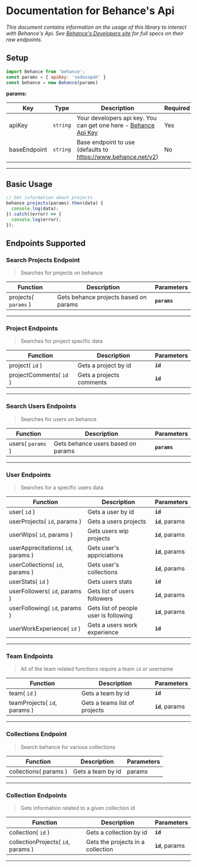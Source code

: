 # Documentation for Behance's Api
 *This document contains information on the usage of this library to interact with Behance's Api. See [Behance's Developers site](https://www.behance.net/dev/api/endpoints/) for full specs on their raw endpoints.*

## Setup

```javascript
import Behance from 'behance';
const params = { apiKey: 'sodosopah' }
const behance = new Behance(params)
```

**params:**

| Key | Type | Description | Required |
| --- | --- | --- | --- |
| apiKey | `string` | Your developers api key. You can get one here - [Behance Api Key](https://www.behance.net/dev/api) | Yes
| baseEndpoint | `string` | Base endpoint to use (defaults to  https://www.behance.net/v2) | No

---


## Basic Usage

```javascript
// Get information about projects
behance.projects(params).then(data) {
  console.log(data);
}).catch((error) => {
  console.log(error);
});
```

## Endpoints Supported

### Search Projects Endpoint
> Searches for projects on behance

| Function | Description | Parameters |
| --- | --- | --- |
| projects( `params` ) | Gets behance projects based on params | **`params`**
---

### Project Endpoints
> Searches for project specific data

| Function | Description | Parameters |
| --- | --- | --- |
| project( `id` ) | Gets a project by id | **`id`**
| projectComments( `id` ) | Gets a projects comments | **`id`**

---

### Search Users Endpoints
> Searches for users on behance

| Function | Description | Parameters |
| --- | --- | --- |
| users( `params` ) | Gets behance users based on params | **`params`**
---


### User Endpoints
> Searches for a specific users data

| Function | Description | Parameters |
| --- | --- | --- |
| user( `id` ) | Gets a user by id | **`id`**
| userProjects( `id`, params ) | Gets a users projects | **`id`**, params
| userWips( `id`, params ) | Gets users wip projects | **`id`**, params
| userApprecitations( `id`, params ) | Gets user's appriciations | **`id`**, params
| userCollections( `id`, params ) | Gets user's collections | **`id`**, params
| userStats( `id` ) | Gets users stats | **`id`**
| userFollowers( `id`, params ) | Gets list of users followers | **`id`**, params
| userFollowing( `id`, params ) | Gets list of people user is following | **`id`**, params
| userWorkExperience( `id` ) | Gets a users work experience| **`id`**
---


### Team Endpoints
> All of the team related functions require a team `id` or username


| Function | Description | Parameters |
| --- | --- | --- |
| team( `id` ) | Gets a team by id | **`id`**
| teamProjects( `id`, params ) | Gets a teams list of projects | **`id`**, params

---


### Collections Endpoint
> Search behance for various collections

| Function | Description | Parameters |
| --- | --- | --- |
| collections( params ) | Gets a team by id | params

---


### Collection Endpoints
> Gets information related to a given collection id

| Function | Description | Parameters |
| --- | --- | --- |
| collection( `id` ) | Gets a collection by id | **`id`**
| collectionProjects( `id`, params ) | Gets the projects in a collection | **`id`**, params

---

